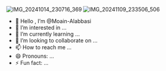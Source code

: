 ![IMG_20241014_230716_369](https://github.com/user-attachments/assets/407aae3d-609d-4534-ae55-cb58d93bbbd6)
![IMG_20241109_233506_506](https://github.com/user-attachments/assets/c346f644-58cb-49d6-908f-90abb77bdde9)
- 👋 Hello , I’m @Moain-Alabbasi
- 👀 I’m interested in ...
- 🌱 I’m currently learning ...
- 💞️ I’m looking to collaborate on ...
- 📫 How to reach me ...
- 😄 Pronouns: ...
- ⚡ Fun fact: ...

<!---
Moain-Alabbasi/Moain-Alabbasi is a ✨ special ✨ repository because its `README.md` (this file) appears on your GitHub profile.
You can click the Preview link to take a look at your changes.
--->
